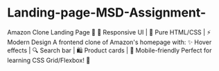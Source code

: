 # Landing-page-MSD-Assignment-
Amazon Clone Landing Page 🛒  📱 Responsive UI | 🎨 Pure HTML/CSS | ⚡ Modern Design  A frontend clone of Amazon's homepage with: ✨ Hover effects | 🔍 Search bar | 🛍️ Product cards | 📱 Mobile-friendly  Perfect for learning CSS Grid/Flexbox! 🚀
